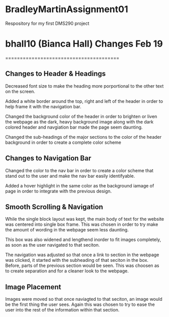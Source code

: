 # BradleyMartinAssignment01
 Respository for my first DMS290 project

# bhall10 (Bianca Hall) Changes Feb 19
=======================================

Changes to Header & Headings
-----------------

Decreased font size to make the heading more porportional to the other text on the screen. 

Added a white border around the top, right and left of the header in order to help frame it with the navigation bar.

Changed the background color of the header in order to brighten or liven the webpage as the dark, heavy background image along with the dark colored header and navgiation bar made the page seem daunting.

Changed the sub-headings of the major sections to the color of the header background in order to create a complete color scheme

Changes to Navigation Bar
--------------------------

Changed the color to the nav bar in order to create a color scheme that stand out to the user and make the nav bar easily identifyable. 

Added a hover highlight in the same color as the background iamage of page in order to integrate with the previous design.

Smooth Scrolling & Navigation
------------------------------

While the single block layout was kept, the main body of text for the website was centered into single box frame. This was chosen in order to try make the amount of wording in the webpage seem less daunting.

This box was also widened and lengthend inorder to fit images completely, as soon as the user navigated to that seciton.

The navigation was adjusted so that once a link to section in the webpage was clicked, it started with the subheading of that seciton in the box. Before, parts of the previous section would be seen. This was choosen as to create separation and for a cleaner look to the webpage.

Image Placement
----------------

Images were moved so that once naviagted to that seciton, an image would be the first thing the user sees. Again this was chosen to try to ease the user into the rest of the information within that section.





